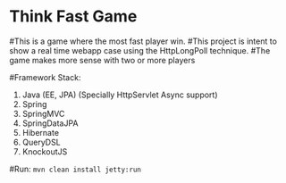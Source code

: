 Think Fast Game
===============

#This is a game where the most fast player win.
#This project is intent to show a real time webapp case using the HttpLongPoll technique.
#The game makes more sense with two or more players

#Framework Stack:
1. Java (EE, JPA) (Specially HttpServlet Async support)
2. Spring
3. SpringMVC
4. SpringDataJPA
5. Hibernate
6. QueryDSL
7. KnockoutJS

#Run:
`mvn clean install jetty:run`


